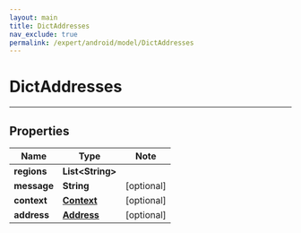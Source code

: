 ```yaml
---
layout: main
title: DictAddresses
nav_exclude: true
permalink: /expert/android/model/DictAddresses
---
```


# DictAddresses

---

## Properties

Name | Type | Note
---- | ---- | ----
**regions** | **List&lt;String&gt;** | 
**message** | **String** | [optional] 
**context** | [**Context**](Context.md) | [optional] 
**address** | [**Address**](Address.md) | [optional] 

